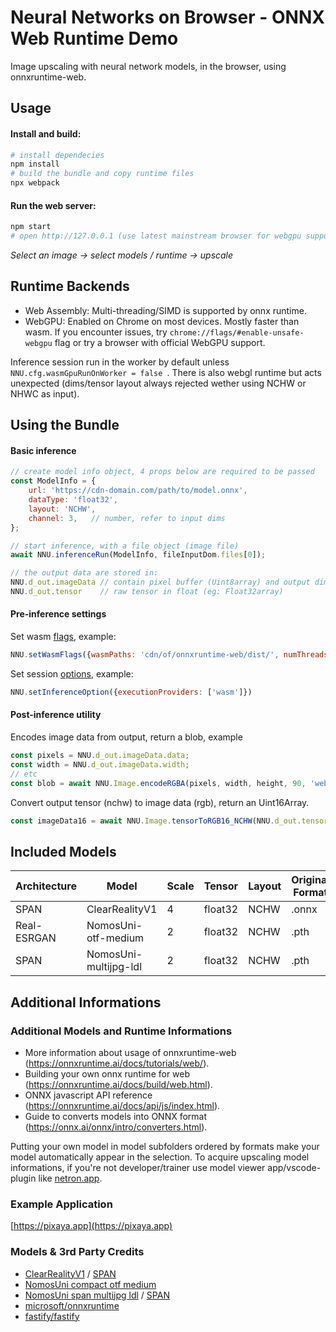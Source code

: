 # Neural Networks on Browser - ONNX Web Runtime Demo

Image upscaling with neural network models, in the browser, using onnxruntime-web.

## Usage

#### Install and build:
```bash
# install dependecies
npm install
# build the bundle and copy runtime files
npx webpack 
```
#### Run the web server:
```bash
npm start
# open http://127.0.0.1 (use latest mainstream browser for webgpu support)
```
_Select an image -> select models / runtime -> upscale_

## Runtime Backends
- Web Assembly: Multi-threading/SIMD is supported by onnx runtime.
- WebGPU: Enabled on Chrome on most devices. Mostly faster than wasm. If you encounter issues, try `chrome://flags/#enable-unsafe-webgpu` flag or try a browser with official WebGPU support.

Inference session run in the worker by default unless ```NNU.cfg.wasmGpuRunOnWorker = false ```.
There is also webgl runtime but acts unexpected (dims/tensor layout always rejected wether using NCHW or NHWC as input).

## Using the Bundle
#### Basic inference
```javascript
// create model info object, 4 props below are required to be passed
const ModelInfo = {
    url: 'https://cdn-domain.com/path/to/model.onnx',
    dataType: 'float32',
    layout: 'NCHW', 
    channel: 3,   // number, refer to input dims
};

// start inference, with a file object (image file)
await NNU.inferenceRun(ModelInfo, fileInputDom.files[0]);

// the output data are stored in:
NNU.d_out.imageData // contain pixel buffer (Uint8array) and output dimensions
NNU.d_out.tensor    // raw tensor in float (eg: Float32array)
```

#### Pre-inference settings
Set wasm [flags](https://onnxruntime.ai/docs/tutorials/web/env-flags-and-session-options.html), example:
```javascript
NNU.setWasmFlags({wasmPaths: 'cdn/of/onnxruntime-web/dist/', numThreads: 6})
```
Set session [options](https://onnxruntime.ai/docs/tutorials/web/env-flags-and-session-options.html), example:
```javascript
NNU.setInferenceOption({executionProviders: ['wasm']})
```

#### Post-inference utility
Encodes image data from output, return a blob, example
```javascript
const pixels = NNU.d_out.imageData.data;
const width = NNU.d_out.imageData.width;
// etc
const blob = await NNU.Image.encodeRGBA(pixels, width, height, 90, 'webp')
```
Convert output tensor (nchw) to image data (rgb), return an Uint16Array.
```javascript
const imageData16 = await NNU.Image.tensorToRGB16_NCHW(NNU.d_out.tensor)
```

## Included Models

| Architecture| Model                  | Scale | Tensor   | Layout  | Original Format |
| ----------- | ---------------------- | ----- | -------- | ------- | --------------- |
| SPAN        | ClearRealityV1         | 4     | float32  | NCHW    | .onnx           |
| Real-ESRGAN | NomosUni-otf-medium    | 2     | float32  | NCHW    | .pth            |
| SPAN        | NomosUni-multijpg-ldl  | 2     | float32  | NCHW    | .pth            |


## Additional Informations

### Additional Models and Runtime Informations
- More information about usage of onnxruntime-web (https://onnxruntime.ai/docs/tutorials/web/).
- Building your own onnx runtime for web (https://onnxruntime.ai/docs/build/web.html).
- ONNX javascript API reference (https://onnxruntime.ai/docs/api/js/index.html).
- Guide to converts models into ONNX format (https://onnx.ai/onnx/intro/converters.html).

Putting your own model in model subfolders ordered by formats make your model automatically appear in the selection. To acquire upscaling model informations, if you're not developer/trainer use model viewer app/vscode-plugin like [netron.app](https://netron.app).
 
### Example Application
[https://pixaya.app](https://pixaya.app)

### Models & 3rd Party Credits

- [ClearRealityV1](https://openmodeldb.info/models/4x-ClearRealityV1) / [SPAN](https://github.com/hongyuanyu/SPAN)
- [NomosUni compact otf medium](https://openmodeldb.info/models/2x-NomosUni-compact-otf-medium)
- [NomosUni span multijpg ldl](https://openmodeldb.info/models/2x-NomosUni-span-multijpg-ldl) / [SPAN](https://github.com/hongyuanyu/SPAN)
- [microsoft/onnxruntime](https://github.com/microsoft/onnxruntime)
- [fastify/fastify](https://github.com/fastify/fastify)